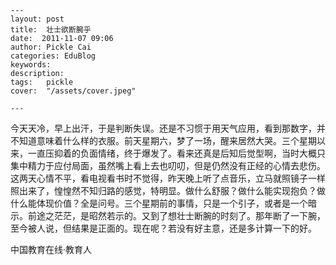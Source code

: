 
    ---
    layout: post  
    title:  壮士欲断腕乎  
    date:  2011-11-07 09:06  
    author: Pickle Cai  
    categories: EduBlog  
    keywords: 
    description:   
    tags:	pickle   
    cover:  "/assets/cover.jpeg"  

    ---  
    
今天天冷，早上出汗，于是判断失误。还是不习惯于用天气应用，看到那数字，并不知道意味着什么样的衣服。前天星期六，梦了一场，醒来居然大哭。三个星期以来，一直压抑着的负面情绪，终于爆发了。看来还真是后知后觉型啊，当时大概只集中精力于应付局面，虽然嘴上看上去也叨叨，但是仍然没有正经的心情去悲伤。这两天心情不平，看电视看书时不觉得，昨天晚上听了点音乐，立马就照镜子一样照出来了，惶惶然不知归路的感觉，特明显。做什么舒服？做什么能实现抱负？做什么能体现价值？全是问号。三个星期前的事情，只是一个引子，或者是一个暗示。前途之茫茫，是昭然若示的。又到了想壮士断腕的时刻了。那年断了一下腕，至今被人说，但结果是正面的。现在呢？若没有好主意，还是多计算一下的好。

		

		    
 中国教育在线·教育人

